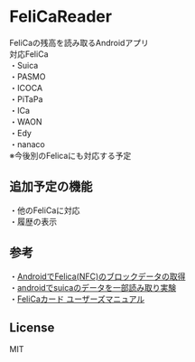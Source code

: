 # FeliCaReader
FeliCaの残高を読み取るAndroidアプリ  
対応FeliCa  
・Suica  
・PASMO  
・ICOCA  
・PiTaPa  
・ICa  
・WAON  
・Edy  
・nanaco  
※今後別のFelicaにも対応する予定

## 追加予定の機能
・他のFeliCaに対応  
・履歴の表示

## 参考
・[AndroidでFelica(NFC)のブロックデータの取得](http://qiita.com/pear510/items/38f94d61c020a17314b6)  
・[androidでsuicaのデータを一部読み取り実験](http://m-shige1979.hatenablog.com/entry/2015/09/30/080000)  
・[FeliCaカード ユーザーズマニュアル](http://www.sony.co.jp/Products/felica/business/tech-support/st_usmnl.html)

## License
MIT
